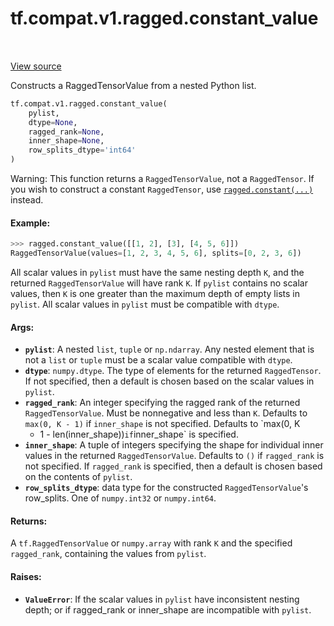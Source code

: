 <div itemscope itemtype="http://developers.google.com/ReferenceObject">
<meta itemprop="name" content="tf.compat.v1.ragged.constant_value" />
<meta itemprop="path" content="Stable" />
</div>

# tf.compat.v1.ragged.constant_value

<!-- Insert buttons -->

<table class="tfo-notebook-buttons tfo-api" align="left">
</table>

<a target="_blank" href="/code/stable/tensorflow/python/ops/ragged/ragged_factory_ops.py">View source</a>



<!-- Start diff -->
Constructs a RaggedTensorValue from a nested Python list.

``` python
tf.compat.v1.ragged.constant_value(
    pylist,
    dtype=None,
    ragged_rank=None,
    inner_shape=None,
    row_splits_dtype='int64'
)
```



<!-- Placeholder for "Used in" -->

Warning: This function returns a `RaggedTensorValue`, not a `RaggedTensor`.
If you wish to construct a constant `RaggedTensor`, use
[`ragged.constant(...)`](constant.md) instead.

#### Example:



```python
>>> ragged.constant_value([[1, 2], [3], [4, 5, 6]])
RaggedTensorValue(values=[1, 2, 3, 4, 5, 6], splits=[0, 2, 3, 6])
```

All scalar values in `pylist` must have the same nesting depth `K`, and the
returned `RaggedTensorValue` will have rank `K`.  If `pylist` contains no
scalar values, then `K` is one greater than the maximum depth of empty lists
in `pylist`.  All scalar values in `pylist` must be compatible with `dtype`.

#### Args:


* <b>`pylist`</b>: A nested `list`, `tuple` or `np.ndarray`.  Any nested element that
  is not a `list` or `tuple` must be a scalar value compatible with `dtype`.
* <b>`dtype`</b>: `numpy.dtype`.  The type of elements for the returned `RaggedTensor`.
  If not specified, then a default is chosen based on the scalar values in
  `pylist`.
* <b>`ragged_rank`</b>: An integer specifying the ragged rank of the returned
  `RaggedTensorValue`.  Must be nonnegative and less than `K`. Defaults to
  `max(0, K - 1)` if `inner_shape` is not specified.  Defaults to `max(0, K
  - 1 - len(inner_shape))` if `inner_shape` is specified.
* <b>`inner_shape`</b>: A tuple of integers specifying the shape for individual inner
  values in the returned `RaggedTensorValue`.  Defaults to `()` if
  `ragged_rank` is not specified.  If `ragged_rank` is specified, then a
  default is chosen based on the contents of `pylist`.
* <b>`row_splits_dtype`</b>: data type for the constructed `RaggedTensorValue`'s
  row_splits.  One of `numpy.int32` or `numpy.int64`.


#### Returns:

A `tf.RaggedTensorValue` or `numpy.array` with rank `K` and the specified
`ragged_rank`, containing the values from `pylist`.



#### Raises:


* <b>`ValueError`</b>: If the scalar values in `pylist` have inconsistent nesting
  depth; or if ragged_rank or inner_shape are incompatible with `pylist`.